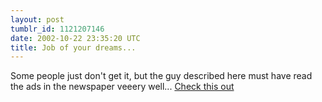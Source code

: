 ```yaml
---
layout: post
tumblr_id: 1121207146  
date: 2002-10-22 23:35:20 UTC
title: Job of your dreams...
---
```


Some people just don't get it, but the guy described here must have read the ads in the newspaper veeery well... <a href="http://www.scoopy.net/j-lo.htm" target="_blank">Check this out</a>
